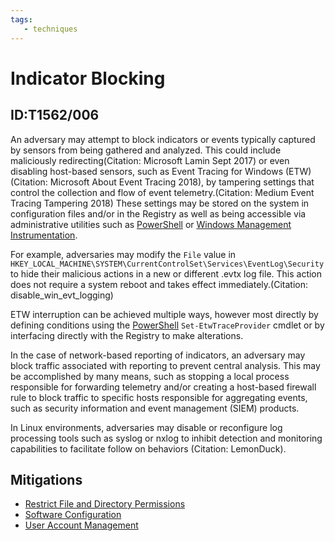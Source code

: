 ```yaml
---
tags:
   - techniques
---
```

# Indicator Blocking
## ID:T1562/006
An adversary may attempt to block indicators or events typically captured by sensors from being gathered and analyzed. This could include maliciously redirecting(Citation: Microsoft Lamin Sept 2017) or even disabling host-based sensors, such as Event Tracing for Windows (ETW)(Citation: Microsoft About Event Tracing 2018), by tampering settings that control the collection and flow of event telemetry.(Citation: Medium Event Tracing Tampering 2018) These settings may be stored on the system in configuration files and/or in the Registry as well as being accessible via administrative utilities such as [PowerShell](/mitre/techniques/T1059/001) or [Windows Management Instrumentation](/mitre/techniques/T1047).

For example, adversaries may modify the `File` value in <code>HKEY_LOCAL_MACHINE\SYSTEM\CurrentControlSet\Services\EventLog\Security</code> to hide their malicious actions in a new or different .evtx log file. This action does not require a system reboot and takes effect immediately.(Citation: disable_win_evt_logging) 

ETW interruption can be achieved multiple ways, however most directly by defining conditions using the [PowerShell](/mitre/techniques/T1059/001) <code>Set-EtwTraceProvider</code> cmdlet or by interfacing directly with the Registry to make alterations.

In the case of network-based reporting of indicators, an adversary may block traffic associated with reporting to prevent central analysis. This may be accomplished by many means, such as stopping a local process responsible for forwarding telemetry and/or creating a host-based firewall rule to block traffic to specific hosts responsible for aggregating events, such as security information and event management (SIEM) products.

In Linux environments, adversaries may disable or reconfigure log processing tools such as syslog or nxlog to inhibit detection and monitoring capabilities to facilitate follow on behaviors (Citation: LemonDuck).
## Mitigations
* [Restrict File and Directory Permissions](/mitre/mitigations/M1022)
* [Software Configuration](/mitre/mitigations/M1054)
* [User Account Management](/mitre/mitigations/M1018)
